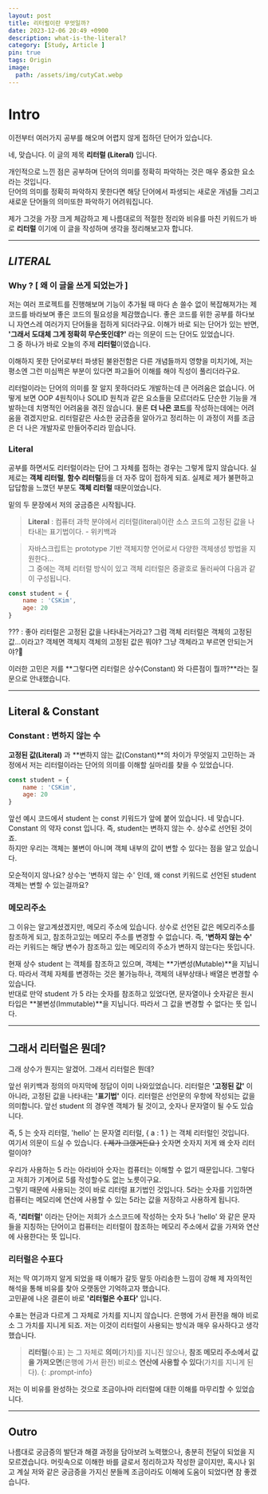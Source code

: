 ```yaml
---
layout: post
title: 리터럴이란 무엇일까?
date: 2023-12-06 20:49 +0900
description: what-is-the-literal?
category: [Study, Article ]
pin: true
tags: Origin
image:
  path: /assets/img/cutyCat.webp
---
```

<!-- ![DesktopView](/assets/img/cutyCat.webp){:width='320'} -->

# Intro

이전부터 여러가지 공부를 해오며 어렵지 않게 접하던 단어가 있습니다.     

네, 맞습니다. 이 글의 제목 **리터럴 (Literal)** 입니다.

개인적으로 느낀 점은 공부하며 단어의 의미를 정확히 파악하는 것은 매우 중요한 요소라는 것입니다.     
단어의 의미를 정확히 파악하지 못한다면 해당 단어에서 파생되는 새로운 개념들 그리고 새로운 단어들의 의미또한 파악하기 어려워집니다.

제가 그것을 가장 크게 체감하고 제 나름대로의 적절한 정리와 비유를 마친 키워드가 바로 **리터럴** 이기에 이 글을 작성하며 생각을 정리해보고자 합니다.

---
## *LITERAL*
### Why ? [ 왜 이 글을 쓰게 되었는가 ]
저는 여러 프로젝트를 진행해보며 기능이 추가될 때 마다 손 쓸수 없이 복잡해져가는 제 코드를 바라보며 좋은 코드의 필요성을 체감했습니다. 좋은 코드를 위한 공부를 하다보니 자연스레 여러가지 단어들을 접하게 되더라구요. 이해가 바로 되는 단어가 있는 반면, **'그래서 도대체 그게 정확히 무슨뜻인데?'** 라는 의문이 드는 단어도 있었습니다.     
그 중 하나가 바로 오늘의 주제 **리터럴**이였습니다.

이해하지 못한 단어로부터 파생된 불완전함은 다른 개념들까지 영향을 미치기에, 저는 평소엔 그런 미심쩍은 부분이 있다면 파고들어 이해를 해야 직성이 풀리더라구요.     

리터럴이라는 단어의 의미를 잘 알지 못하더라도 개발하는데 큰 어려움은 없습니다. 어떻게 보면 OOP 4원칙이나 SOLID 원칙과 같은 요소들을 모르더라도 단순한 기능을 개발하는데 치명적인 어려움을 겪진 않습니다. 물론 **더 나은 코드**를 작성하는데에는 어려움을 겪겠지만요. 리터럴같은 사소한 궁금증을 알아가고 정리하는 이 과정이 저를 조금은 더 나은 개발자로 만들어주리라 믿습니다.          

### Literal
공부를 하면서도 리터럴이라는 단어 그 자체를 접하는 경우는 그렇게 많지 않습니다. 실제로는 **객체 리터럴**, **함수 리터럴**등을 더 자주 많이 접하게 되죠. 실제로 제가 불편하고 답답함을 느꼈던 부분도 **객체 리터럴** 때문이었습니다.    

밑의 두 문장에서 저의 궁금증은 시작됩니다.
> **Literal** : 컴퓨터 과학 분야에서 리터럴(literal)이란 소스 코드의 고정된 값을 나타내는 표기법이다. - 위키백과        

> 자바스크립트는 prototype 기반 객체지향 언어로서 다양한 객체생성 방법을 지원한다...  
> 그 중에는 객체 리터럴 방식이 있고 객체 리터럴은 중괄호로 둘러싸여 다음과 같이 구성됩니다.
```jsx
const student = {
    name : 'CSKim',
    age: 20
}
```

??? : 좋아 리터럴은 고정된 값을 나타내는거라고? 그럼 객체 리터럴은 객체의 고정된 값...이라고? 객체면 객체지 객체의 고정된 값은 뭐야? 그냥 객체라고 부르면 안되는거야?🧐

이러한 고민은 저를 **그렇다면 리터럴은 상수(Constant) 와 다른점이 뭘까?**라는 질문으로 안내했습니다.


---
## Literal & Constant
### Constant : 변하지 않는 수
**고정된 값(Literal)** 과 **변하지 않는 값(Constant)**의 차이가 무엇일지 고민하는 과정에서 저는 리터럴이라는 단어의 의미를 이해할 실마리를 찾을 수 있었습니다.
```jsx
const student = {
    name : 'CSKim',
    age: 20
}
```
앞선 예시 코드에서 student 는 const 키워드가 앞에 붙어 있습니다. 네 맞습니다. Constant 의 약자 const 입니다. 즉, student는 변하지 않는 수. 상수로 선언된 것이죠.       
하지만 우리는 객체는 불변이 아니며 객체 내부의 값이 변할 수 있다는 점을 알고 있습니다.

모순적이지 않나요? 상수는 '변하지 않는 수' 인데, 왜 const 키워드로 선언된 student 객체는 변할 수 있는걸까요?

### 메모리주소
그 이유는 알고계셨겠지만, 메모리 주소에 있습니다. 상수로 선언된 값은 메모리주소를 참조하게 되고, 참조하고있는 메모리 주소를 변경할 수 없습니다.
즉, **'변하지 않는 수'** 라는 키워드는 해당 변수가 참조하고 있는 메모리의 주소가 변하지 않는다는 뜻입니다.      

현재 상수 student 는 객체를 참조하고 있으며, 객체는 **가변성(Mutable)**을 지닙니다. 따라서 객체 자체를 변경하는 것은 불가능하나, 객체의 내부상태나 배열은 변경할 수 있습니다.       
반대로 만약 student 가 5 라는 숫자를 참조하고 있었다면, 문자열이나 숫자같은 원시타입은 **불변성(Immutable)**을 지닙니다. 따라서 그 값을 변경할 수 없다는 뜻 입니다.


---
## 그래서 리터럴은 뭔데?
그래 상수가 뭔지는 알겠어. 그래서 리터럴은 뭔데?        

앞선 위키백과 정의의 마지막에 정답이 이미 나와있었습니다. 리터럴은 **'고정된 값'** 이 아니라, 고정된 값을 나타내는 **'표기법'** 이다.
리터럴은 선언문의 우항에 작성되는 값을 의미합니다. 앞선 student 의 경우엔 객체가 될 것이고, 숫자나 문자열이 될 수도 있습니다.       

즉, 5 는 숫자 리터럴, 'hello' 는 문자열 리터럴, { a : 1 } 는 객체 리터럴인 것입니다.       
여기서 의문이 드실 수 있습니다. ~~( 제가 그랬거든요 )~~ 숫자면 숫자지 저게 왜 숫자 리터럴이야?

우리가 사용하는 5 라는 아라비아 숫자는 컴퓨터는 이해할 수 없기 때문입니다. 그렇다고 저희가 기계어로 5를 작성할수도 없는 노릇이구요.     
그렇기 때문에 사용되는 것이 바로 리터럴 표기법인 것입니다. 5라는 숫자를 기입하면 컴퓨터는 메모리에 연산에 사용할 수 있는 5라는 값을 저장하고 사용하게 됩니다.

즉, **'리터럴'** 이라는 단어는 저희가 소스코드에 작성하는 숫자 5나 'hello' 와 같은 문자들을 지칭하는 단어이고 컴퓨터는 리터럴이 참조하는 메모리 주소에서 값을 가져와 연산에 사용한다는 뜻 입니다.

### 리터럴은 수표다
저는 딱 여기까지 알게 되었을 때 이해가 갈듯 말듯 아리송한 느낌이 강해 제 자의적인 해석을 통해 비유를 찾아 오랫동안 기억하고자 했습니다.     
고민끝에 나온 결론이 바로 **'리터럴은 수표다'** 입니다.

수표는 현금과 다르게 그 자체로 가치를 지니지 않습니다. 은행에 가서 환전을 해야 비로소 그 가치를 지니게 되죠. 저는 이것이 리터럴이 사용되는 방식과 매우 유사하다고 생각했습니다.

>**리터럴**(수표) 는 그 자체로 **의미**(가치)를 지니진 않으나, **참조 메모리 주소에서 값을 가져오면**(은행에 가서 환전) 비로소 **연산에 사용할 수 있다**(가치를 지니게 된다).
{: .prompt-info}

저는 이 비유를 완성하는 것으로 조금이나마 리터럴에 대한 이해를 마무리할 수 있었습니다.

---
## Outro
나름대로 궁금증의 발단과 해결 과정을 담아보려 노력했으나, 충분히 전달이 되었을 지 모르겠습니다. 머릿속으로 이해한 바를 글로서 정리하고자 작성한 글이지만, 혹시나 읽고 계실 저와 같은 궁금증을 가지신 분들께 조금이라도 이해에 도움이 되었다면 참 좋겠습니다.